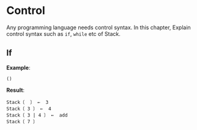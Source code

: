 # Control

Any programming language needs control syntax. 
In this chapter, Explain control syntax such as `if`, `while` etc of Stack.

## If

**Example**:  
```
()
```

**Result**:  
```stack-repl
Stack〔  〕 ←  3
Stack〔 3 〕 ←  4
Stack〔 3 | 4 〕 ←  add
Stack〔 7 〕
```
